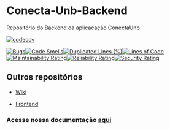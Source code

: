 # Conecta-Unb-Backend

Repositório do Backend da aplicacação ConectaUnb

[![codecov](https://codecov.io/gh/Conecta-UnB/Conecta-Unb-Backend/branch/main/graph/badge.svg?token=IIHCKBXUKM)](https://codecov.io/gh/Conecta-UnB/Conecta-Unb-Backend)

[![Bugs](https://sonarcloud.io/api/project_badges/measure?project=Conecta-UnB_Conecta-Unb-Backend&metric=bugs)](https://sonarcloud.io/dashboard?id=Conecta-UnB_Conecta-Unb-Backend)[![Code Smells](https://sonarcloud.io/api/project_badges/measure?project=Conecta-UnB_Conecta-Unb-Backend&metric=code_smells)](https://sonarcloud.io/dashboard?id=Conecta-UnB_Conecta-Unb-Backend)[![Duplicated Lines (%)](https://sonarcloud.io/api/project_badges/measure?project=Conecta-UnB_Conecta-Unb-Backend&metric=duplicated_lines_density)](https://sonarcloud.io/dashboard?id=Conecta-UnB_Conecta-Unb-Backend)[![Lines of Code](https://sonarcloud.io/api/project_badges/measure?project=Conecta-UnB_Conecta-Unb-Backend&metric=ncloc)](https://sonarcloud.io/dashboard?id=Conecta-UnB_Conecta-Unb-Backend)[![Maintainability Rating](https://sonarcloud.io/api/project_badges/measure?project=Conecta-UnB_Conecta-Unb-Backend&metric=sqale_rating)](https://sonarcloud.io/dashboard?id=Conecta-UnB_Conecta-Unb-Backend)[![Reliability Rating](https://sonarcloud.io/api/project_badges/measure?project=Conecta-UnB_Conecta-Unb-Backend&metric=reliability_rating)](https://sonarcloud.io/dashboard?id=Conecta-UnB_Conecta-Unb-Backend)[![Security Rating](https://sonarcloud.io/api/project_badges/measure?project=Conecta-UnB_Conecta-Unb-Backend&metric=security_rating)](https://sonarcloud.io/dashboard?id=Conecta-UnB_Conecta-Unb-Backend)

## Outros repositórios

* [Wiki](https://github.com/Conecta-UnB/Conecta-UnB-Wiki)

* [Frontend](https://github.com/Conecta-UnB/2020.2-Conecta-Unb-Frontend)

### Acesse nossa documentação [aqui](https://conecta-unb.github.io/Conecta-UnB-Wiki/)